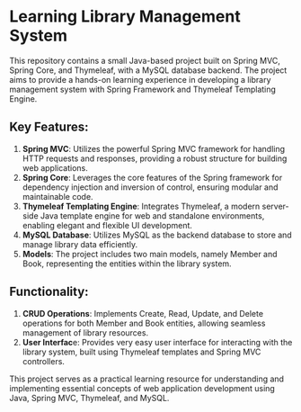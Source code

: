 # Learning Library Management System

This repository contains a small Java-based project built on Spring MVC, Spring Core, and Thymeleaf, with a MySQL database backend. The project aims to provide a hands-on learning experience in developing a library management system with Spring Framework and Thymeleaf Templating Engine.

## Key Features:

1. **Spring MVC**: Utilizes the powerful Spring MVC framework for handling HTTP requests and responses, providing a robust structure for building web applications.
2. **Spring Core**: Leverages the core features of the Spring framework for dependency injection and inversion of control, ensuring modular and maintainable code.
3. **Thymeleaf Templating Engine**: Integrates Thymeleaf, a modern server-side Java template engine for web and standalone environments, enabling elegant and flexible UI development.
4. **MySQL Database**: Utilizes MySQL as the backend database to store and manage library data efficiently.
5. **Models**: The project includes two main models, namely Member and Book, representing the entities within the library system.

## Functionality:

1. **CRUD Operations**: Implements Create, Read, Update, and Delete operations for both Member and Book entities, allowing seamless management of library resources.
2. **User Interfac**e: Provides very easy user interface for interacting with the library system, built using Thymeleaf templates and Spring MVC controllers.

This project serves as a practical learning resource for understanding and implementing essential concepts of web application development using Java, Spring MVC, Thymeleaf, and MySQL.
